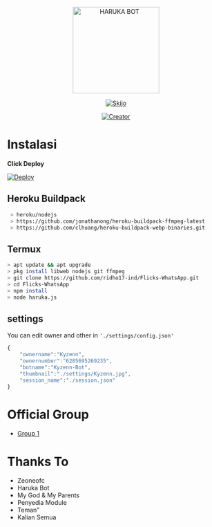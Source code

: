 <p align="center">
<img src="https://telegra.ph/file/4c06c6456da3625108f6b.jpg" alt="HARUKA BOT" width="200"/>

<p align="center">
    <a href="https://Kyuraxp.github.io">
        <img
            src="https://readme-typing-svg.herokuapp.com?size=15&width=280&lines=Thank+For+Using+Kyzenn+Bot+🚀"
            alt="Skijo"
        />
    </a>
</p>

</p>
<p align="center">
<a href="https://github.com/Kyuraxp"><img title="Creator" src="https://img.shields.io/badge/Creator-Kyzenn-red.svg?style=for-the-badge&logo=github"></a>


</p>
</div>


# Instalasi

**Click Deploy**

[![Deploy](https://www.herokucdn.com/deploy/button.svg)](https://heroku.com/deploy?template=https://github.com/Kyuraxp/WhatsApp)

## Heroku Buildpack
```bash
 > heroku/nodejs
 > https://github.com/jonathanong/heroku-buildpack-ffmpeg-latest
 > https://github.com/clhuang/heroku-buildpack-webp-binaries.git
```

## Termux
```bash
> apt update && apt upgrade
> pkg install libweb nodejs git ffmpeg
> git clone https://github.com/ridho17-ind/Flicks-WhatsApp.git
> cd Flicks-WhatsApp
> npm install
> node haruka.js
```

## settings
You can edit owner and other in `'./settings/config.json'`

```ts
{
	"ownername":"Kyzenn",
	"ownernumber":"6285695269235",
	"botname":"Kyzenn-Bot",
	"thumbnail":"./settings/Kyzenn.jpg",
	"session_name":"./session.json"
}
```

# Official Group
- [Group 1](https://t.me/Flicksrobotsupport)

# Thanks To
- Zeoneofc
- Haruka Bot
- My God & My Parents
- Penyedia Module
- Teman"
- Kalian Semua
